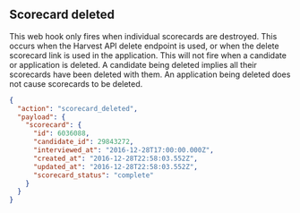 ## Scorecard deleted

This web hook only fires when individual scorecards are destroyed.  This occurs when the Harvest API delete endpoint is used, or when the delete scorecard link is used in the application. This will not fire when a candidate or application is deleted. A candidate being deleted implies all their scorecards have been deleted with them. An application being deleted does not cause scorecards to be deleted.

```json
{
  "action": "scorecard_deleted",
  "payload": {
    "scorecard": {
      "id": 6036088,
      "candidate_id": 29843272,
      "interviewed_at": "2016-12-28T17:00:00.000Z",
      "created_at": "2016-12-28T22:58:03.552Z",
      "updated_at": "2016-12-28T22:58:03.552Z",
      "scorecard_status": "complete"
    }
  }
}
```

